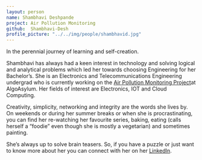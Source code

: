 ```yaml
---
layout: person
name: Shambhavi Deshpande
project: Air Pollution Monitoring
github:  Shambhavi-Desh
profile_picture: "../../img/people/shambhavid.jpg"
---
```

In the perennial journey of learning and self-creation.

Shambhavi has always had a keen interest in technology and solving logical and analytical problems which led her towards choosing Engineering for her Bachelor’s. She is an Electronics and Telecommunications Engineering undergrad who is currently working on the [Air Pollution Monitoring Project](https://github.com/algoasylum/PollutionMonitoringKit_InitialSetupPackage)at AlgoAsylum. Her fields of interest are Electronics, IOT and Cloud Computing.

Creativity, simplicity, networking and integrity are the words she lives by. On weekends or during her summer breaks or when she is procrastinating, you can find her re-watching her favourite series, baking, eating (calls herself a “foodie” even though she is mostly a vegetarian) and sometimes painting.

She’s always up to solve brain teasers. So, if you have a puzzle or just want to know more about her you can connect with her on her [LinkedIn](https://www.linkedin.com/in/shambhavi-deshpande-629a75187/).
